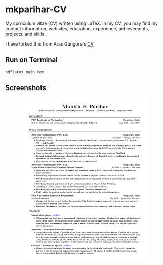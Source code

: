# mkparihar-CV

My curriculum vitae (CV) written using LaTeX. In my CV, you may find my contact information, websites, education, experience, achievements, projects, and skills.

I have forked this from Aras Gungore's [CV](https://github.com/arasgungore/arasgungore-CV)


## Run on Terminal

```sh
pdflatex main.tex
```



## Screenshots

<p align="center">
    <img alt="Screenshot" src="https://raw.githubusercontent.com/mkparihar/mkparihar-CV/main/jpg/CV_page_1.jpg" width="400">
    <!-- <img alt="Screenshot" src="https://raw.githubusercontent.com/mkparihar/mkparihar-CV/main/jpg/CV_page_2.jpg" width="400"> -->
</p>

